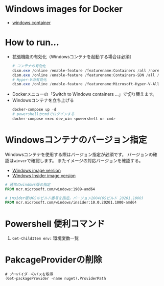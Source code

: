 # Windows images for Docker
- [windows container](https://docs.docker.com/docker-for-windows/#switch-between-windows-and-linux-containers)
# How to run...
- 拡張機能の有効化（Windowsコンテナを起動する場合は必須）
    ```powershell
    # コンテナの有効化
    dism.exe /online /enable-feature /featurename:Containers /all /norestart 
    dism.exe /online /enable-feature /featurename:Containers-SDN /all /norestart
    # Hyper-Vの有効化
    dism.exe /online /enable-feature /featurename:Microsoft-Hyper-V-All /all /norestart
    ```
- Dockerメニューの「Switch to Windows containers ...」で切り替えます。
- Windowsコンテナを立ち上げる
    ```powershell
    docker-compose up -d
    # powershellかcmdでログインする
    docker-compose exec dev_win <powershell or cmd>
    ```

# Windowsコンテナのバージョン指定
Windowsコンテナを使用する際はバージョン指定が必須です。
バージョンの確認は``winver``で確認します。
またイメージの対応バージョンを確認する。
- [Windows image version](https://mcrflowprodcentralus.data.mcr.microsoft.com/mcrprod/windows?P1=1602301288&P2=1&P3=1&P4=jDWZ3%2FNd6PD0nwiqmxh%2B07m2y2sQhHfsOXVCyuKyRxI%3D&se=2020-10-10T03%3A41%3A28Z&sig=6piHmxdJfpP58%2BGIWjV%2BH95lNqtvLExeVt24GW27C%2Bw%3D&sp=r&sr=b&sv=2015-02-21)
- [Windows Insider image version](https://mcrflowprodcentralus.data.mcr.microsoft.com/mcrprod/windows/insider?P1=1602300327&P2=1&P3=1&P4=yrhGQWgqOXZAlsVK%2BF%2FGTRmJ4Vr2PWOWtHqXMysKurc%3D&se=2020-10-10T03%3A25%3A27Z&sig=8d0k%2FkWgoJF1Cc1mmEFQ1np7J8EF1z3czwFzPqslDEQ%3D&sp=r&sr=b&sv=2015-02-21)

```dockerfile
# 通常のwindows版の指定
FROM mcr.microsoft.com/windows:1909-amd64

# insider版はOSのビルド番号を指定。バージョン2004(OSビルド 20201.1000)
FROM mcr.microsoft.com/windows/insider:10.0.20201.1000-amd64
```

# Powershell 便利コマンド
1. ```Get-ChildItem env:``` 環境変数一覧

# PakcageProviderの削除
```
# プロパイダーのパスを取得
(Get-packageProvider -name nuget).ProviderPath



```